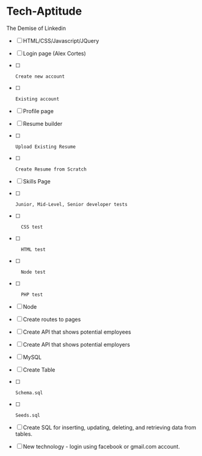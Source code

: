 # Tech-Aptitude
The Demise of Linkedin


- [ ] HTML/CSS/Javascript/JQuery
- [ ]  Login page (Alex Cortes)
- [ ]     Create new account
- [ ]     Existing account
- [ ]   Profile page
- [ ]   Resume builder
- [ ]     Upload Existing Resume
- [ ]     Create Resume from Scratch
- [ ]   Skills Page
- [ ]     Junior, Mid-Level, Senior developer tests
- [ ]       CSS test
- [ ]       HTML test
- [ ]       Node test
- [ ]       PHP test

- [ ] Node
- [ ]   Create routes to pages
- [ ]   Create API that shows potential employees
- [ ]   Create API that shows potential employers

- [ ] MySQL
- [ ]   Create Table
- [ ]     Schema.sql
- [ ]     Seeds.sql
- [ ]   Create SQL for inserting, updating, deleting, and retrieving data from tables.

- [ ] New technology - login using facebook or gmail.com account.
